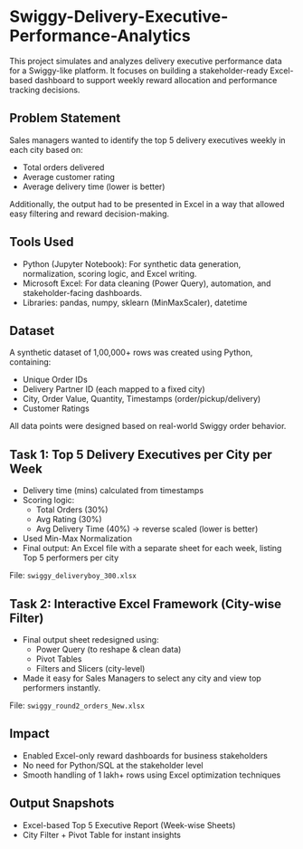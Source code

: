 # Swiggy-Delivery-Executive-Performance-Analytics


This project simulates and analyzes delivery executive performance data for a Swiggy-like platform. It focuses on building a stakeholder-ready Excel-based dashboard to support weekly reward allocation and performance tracking decisions.

##  Problem Statement

Sales managers wanted to identify the top 5 delivery executives weekly in each city based on:
- Total orders delivered
- Average customer rating
- Average delivery time (lower is better)

Additionally, the output had to be presented in Excel in a way that allowed easy filtering and reward decision-making.

##  Tools Used

-  Python (Jupyter Notebook): For synthetic data generation, normalization, scoring logic, and Excel writing.
-  Microsoft Excel: For data cleaning (Power Query), automation, and stakeholder-facing dashboards.
-  Libraries: pandas, numpy, sklearn (MinMaxScaler), datetime

##  Dataset

A synthetic dataset of 1,00,000+ rows was created using Python, containing:
- Unique Order IDs
- Delivery Partner ID (each mapped to a fixed city)
- City, Order Value, Quantity, Timestamps (order/pickup/delivery)
- Customer Ratings

All data points were designed based on real-world Swiggy order behavior.

## Task 1: Top 5 Delivery Executives per City per Week

- Delivery time (mins) calculated from timestamps
- Scoring logic:
  - Total Orders (30%)
  - Avg Rating (30%)
  - Avg Delivery Time (40%) → reverse scaled (lower is better)
- Used Min-Max Normalization
- Final output: An Excel file with a separate sheet for each week, listing Top 5 performers per city

 File: `swiggy_deliveryboy_300.xlsx`

##  Task 2: Interactive Excel Framework (City-wise Filter)

- Final output sheet redesigned using:
  - Power Query (to reshape & clean data)
  - Pivot Tables
  - Filters and Slicers (city-level)
- Made it easy for Sales Managers to select any city and view top performers instantly.

 File: `swiggy_round2_orders_New.xlsx`

##  Impact

- Enabled Excel-only reward dashboards for business stakeholders
- No need for Python/SQL at the stakeholder level
- Smooth handling of 1 lakh+ rows using Excel optimization techniques

## Output Snapshots

- Excel-based Top 5 Executive Report (Week-wise Sheets)
- City Filter + Pivot Table for instant insights
